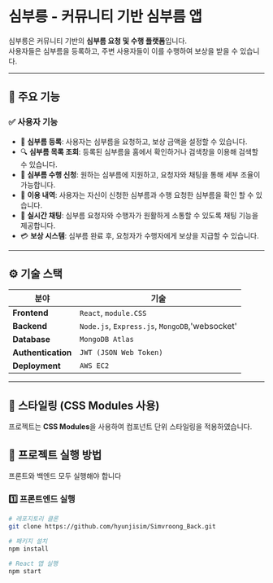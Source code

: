 # 심부릉 - 커뮤니티 기반 심부름 앱
심부릉은 커뮤니티 기반의 **심부름 요청 및 수행 플랫폼**입니다.  
사용자들은 심부름을 등록하고, 주변 사용자들이 이를 수행하여 보상을 받을 수 있습니다.

---

## 📌 주요 기능
### ✅ **사용자 기능**
- 📝 **심부름 등록**: 사용자는 심부름을 요청하고, 보상 금액을 설정할 수 있습니다.
- 🔍 **심부름 목록 조회**: 등록된 심부름을 홈에서 확인하거나 검색창을 이용해 검색할 수 있습니다.
- 🤝 **심부름 수행 신청**: 원하는 심부름에 지원하고, 요청자와 채팅을 통해 세부 조율이 가능합니다.
- 🧾 **이용 내역**: 사용자는 자신이 신청한 심부름과 수행 요청한 심부름을 확인 할 수 있습니다.
- 💬 **실시간 채팅**: 심부름 요청자와 수행자가 원활하게 소통할 수 있도록 채팅 기능을 제공합니다.
- 💳 **보상 시스템**: 심부름 완료 후, 요청자가 수행자에게 보상을 지급할 수 있습니다.

---

## ⚙️ 기술 스택

| 분야        | 기술 |
|------------|------------------------------------------------------|
| **Frontend** | `React`, `module.CSS` |
| **Backend**  | `Node.js`, `Express.js`, `MongoDB`,'websocket' |
| **Database** | `MongoDB Atlas` |
| **Authentication** | `JWT (JSON Web Token)` |
| **Deployment** | `AWS EC2`|

---
## 🎨 스타일링 (CSS Modules 사용)

프로젝트는 **CSS Modules**을 사용하여 컴포넌트 단위 스타일링을 적용하였습니다.

## 🚀 프로젝트 실행 방법
프론트와 백엔드 모두 실행해야 합니다
### 1️⃣ **프론트엔드 실행**
```bash
# 레포지토리 클론
git clone https://github.com/hyunjisim/Simvroong_Back.git

# 패키지 설치
npm install

# React 앱 실행
npm start
